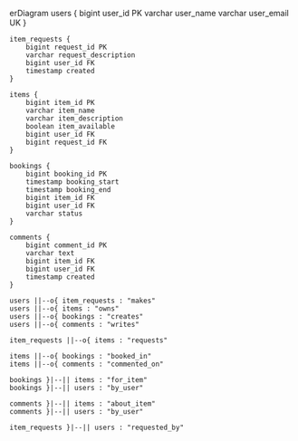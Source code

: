 erDiagram
    users {
        bigint user_id PK
        varchar user_name
        varchar user_email UK
    }
    
    item_requests {
        bigint request_id PK
        varchar request_description
        bigint user_id FK
        timestamp created
    }
    
    items {
        bigint item_id PK
        varchar item_name
        varchar item_description
        boolean item_available
        bigint user_id FK
        bigint request_id FK
    }
    
    bookings {
        bigint booking_id PK
        timestamp booking_start
        timestamp booking_end
        bigint item_id FK
        bigint user_id FK
        varchar status
    }
    
    comments {
        bigint comment_id PK
        varchar text
        bigint item_id FK
        bigint user_id FK
        timestamp created
    }

    users ||--o{ item_requests : "makes"
    users ||--o{ items : "owns"
    users ||--o{ bookings : "creates"
    users ||--o{ comments : "writes"
    
    item_requests ||--o{ items : "requests"
    
    items ||--o{ bookings : "booked_in"
    items ||--o{ comments : "commented_on"
    
    bookings }|--|| items : "for_item"
    bookings }|--|| users : "by_user"
    
    comments }|--|| items : "about_item"
    comments }|--|| users : "by_user"
    
    item_requests }|--|| users : "requested_by"